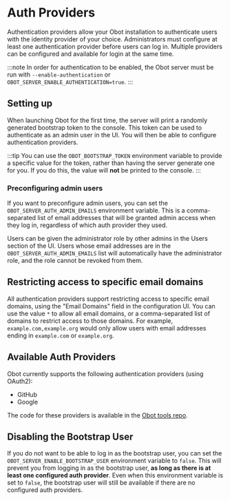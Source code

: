# Auth Providers

Authentication providers allow your Obot installation to authenticate users with the identity provider of your choice.
Administrators must configure at least one authentication provider before users can log in.
Multiple providers can be configured and available for login at the same time.

:::note
In order for authentication to be enabled, the Obot server must be run with `--enable-authentication` or
`OBOT_SERVER_ENABLE_AUTHENTICATION=true`.
:::

## Setting up

When launching Obot for the first time, the server will print a randomly generated bootstrap token to the console.
This token can be used to authenticate as an admin user in the UI.
You will then be able to configure authentication providers.

:::tip
You can use the `OBOT_BOOTSTRAP_TOKEN` environment variable to provide a specific value for the token,
rather than having the server generate one for you. If you do this, the value will **not** be printed to the console.
:::

### Preconfiguring admin users

If you want to preconfigure admin users, you can set the `OBOT_SERVER_AUTH_ADMIN_EMAILS` environment variable.
This is a comma-separated list of email addresses that will be granted admin access when they log in,
regardless of which auth provider they used.

Users can be given the administrator role by other admins in the Users section of the UI.
Users whose email addresses are in the `OBOT_SERVER_AUTH_ADMIN_EMAILS` list will automatically have the administrator role,
and the role cannot be revoked from them.

## Restricting access to specific email domains

All authentication providers support restricting access to specific email domains, using the "Email Domains" field in the configuration UI.
You can use the value `*` to allow all email domains, or a comma-separated list of domains to restrict access to those domains.
For example, `example.com,example.org` would only allow users with email addresses ending in `example.com` or `example.org`.

## Available Auth Providers

Obot currently supports the following authentication providers (using OAuth2):
- GitHub
- Google

The code for these providers is available in the [Obot tools repo](https://github.com/obot-platform/tools).

## Disabling the Bootstrap User

If you do not want to be able to log in as the bootstrap user, you can set the `OBOT_SERVER_ENABLE_BOOTSTRAP_USER` environment variable to `false`.
This will prevent you from logging in as the bootstrap user, **as long as there is at least one configured auth provider**.
Even when this environment variable is set to `false`, the bootstrap user will still be available if there are no configured auth providers.
